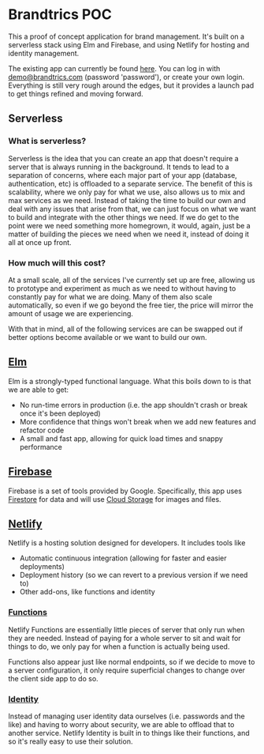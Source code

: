 # Brandtrics POC #

This a proof of concept application for brand management. It's built on a serverless stack using Elm and Firebase, and using Netlify for hosting and identity management.

The existing app can currently be found [here](https://condescending-knuth-5f0ba0.netlify.com). You can log in with demo@brandtrics.com (password 'password'), or create your own login. Everything is still very rough around the edges, but it provides a launch pad to get things refined and moving forward.

## Serverless ##
### What is serverless? ###
Serverless is the idea that you can create an app that doesn't require a server that is always running in the background. It tends to lead to a separation of concerns, where each major part of your app (database, authentication, etc) is offloaded to a separate service. The benefit of this is scalability, where we only pay for what we use, also allows us to mix and max services as we need. Instead of taking the time to build our own and deal with any issues that arise from that, we can just focus on what we want to build and integrate with the other things we need. If we do get to the point were we need something more homegrown, it would, again, just be a matter of building the pieces we need when we need it, instead of doing it all at once up front.

### How much will this cost? ###
At a small scale, all of the services I've currently set up are free, allowing us to prototype and experiment as much as we need to without having to constantly pay for what we are doing. Many of them also scale automatically, so even if we go beyond the free tier, the price will mirror the amount of usage we are experiencing. 

With that in mind, all of the following services are can be swapped out if better options become available or we want to build our own.

## [Elm](https://elm-lang.org) ##
Elm is a strongly-typed functional language. What this boils down to is that we are able to get:
- No run-time errors in production (i.e. the app shouldn't crash or break once it's been deployed)
- More confidence that things won't break when we add new features and refactor code
- A small and fast app, allowing for quick load times and snappy performance

## [Firebase](https://firebase.google.com) ##
Firebase is a set of tools provided by Google. Specifically, this app uses [Firestore](https://firebase.google.com/products/firestore) for data and will use [Cloud Storage](https://firebase.google.com/products/storage) for images and files.
 
## [Netlify](https://www.netlify.com) ##
Netlify is a hosting solution designed for developers. It includes tools like
- Automatic continuous integration (allowing for faster and easier deployments)
- Deployment history (so we can revert to a previous version if we need to)
- Other add-ons, like functions and identity

### [Functions](https://www.netlify.com/products/functions/) ###
Netlify Functions are essentially little pieces of server that only run when they are needed. Instead of paying for a whole server to sit and wait for things to do, we only pay for when a function is actually being used.

Functions also appear just like normal endpoints, so if we decide to move to a server configuration, it only require superficial changes to change over the client side app to do so.

### [Identity](https://docs.netlify.com/visitor-access/identity/#enable-identity-in-the-ui) ###
Instead of managing user identity data ourselves (i.e. passwords and the like) and having to worry about security, we are able to offload that to another service. Netlify Identity is built in to things like their functions, and so it's really easy to use their solution.
